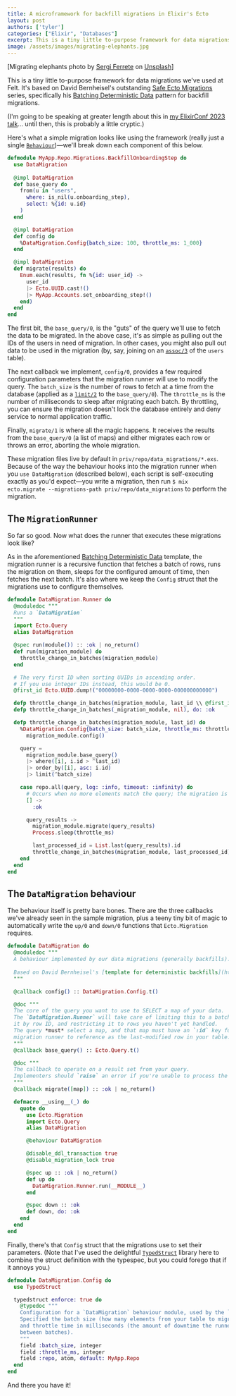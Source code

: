 ```yaml
---
title: A microframework for backfill migrations in Elixir's Ecto
layout: post
authors: ['tyler']
categories: ["Elixir", "Databases"]
excerpt: This is a tiny little to-purpose framework for data migrations we've used at Felt. It's based on David Bernheisel's outstanding [Safe Ecto Migrations](https://fly.io/phoenix-files/safe-ecto-migrations/) series, specifically his [Batching Deterministic Data](https://fly.io/phoenix-files/backfilling-data/#batching-deterministic-data) pattern for backfill migrations.
image: /assets/images/migrating-elephants.jpg
---
```


[Migrating elephants photo by <a href="https://unsplash.com/@sergiferrete" rel="nofollow">Sergi Ferrete</a> on <a href="https://unsplash.com/photos/YXwt-vJ3szA" rel="nofollow">Unsplash</a>]

This is a tiny little to-purpose framework for data migrations we've used at Felt. It's based on David Bernheisel's outstanding [Safe Ecto Migrations](https://fly.io/phoenix-files/safe-ecto-migrations/) series, specifically his [Batching Deterministic Data](https://fly.io/phoenix-files/backfilling-data/#batching-deterministic-data) pattern for backfill migrations.

(I'm going to be speaking at greater length about this in [my ElixirConf 2023 talk](https://2023.elixirconf.com/presenters#speakers)... until then, this is probably a little cryptic.)

Here's what a simple migration looks like using the framework (really just a single [`Behaviour`](https://elixir-lang.org/getting-started/typespecs-and-behaviours.html#behaviours))—we'll break down each component of this below.

```elixir
defmodule MyApp.Repo.Migrations.BackfillOnboardingStep do
  use DataMigration
  
  @impl DataMigration
  def base_query do
    from(u in "users", 
      where: is_nil(u.onboarding_step),
      select: %{id: u.id}
    )
  end

  @impl DataMigration
  def config do
    %DataMigration.Config{batch_size: 100, throttle_ms: 1_000}
  end

  @impl DataMigration
  def migrate(results) do
    Enum.each(results, fn %{id: user_id} ->
      user_id
      |> Ecto.UUID.cast!()
      |> MyApp.Accounts.set_onboarding_step!()
    end)
  end
end
```

The first bit, the `base_query/0`, is the "guts" of the query we'll use to fetch the data to be migrated. In the above case, it's as simple as pulling out the IDs of the users in need of migration. In other cases, you might also pull out data to be used in the migration (by, say, joining on an [`assoc/3`](https://hexdocs.pm/ecto/3.10.3/Ecto.html#assoc/2) of the `users` table).

The next callback we implement, `config/0`, provides a few required configuration parameters that the migration runner will use to modify the query. The `batch_size` is the number of rows to fetch at a time from the database (applied as a [`limit/2`](https://hexdocs.pm/ecto/3.10.3/Ecto.Query.html#limit/2) to the `base_query/0`). The `throttle_ms` is the number of milliseconds to sleep after migrating each batch. By throttling, you can ensure the migration doesn't lock the database entirely and deny service to normal application traffic.

Finally, `migrate/1` is where all the magic happens. It receives the results from the `base_query/0` (a list of maps) and either migrates each row or throws an error, aborting the whole migration.

These migration files live by default in `priv/repo/data_migrations/*.exs`. Because of the way the behaviour hooks into the migration runner when you `use DataMigration` (described below), each script is self-executing exactly as you'd expect—you write a migration, then run `$ mix ecto.migrate --migrations-path priv/repo/data_migrations` to perform the migration.


## The `MigrationRunner`

So far so good. Now what does the runner that executes these migrations look like? 

As in the aforementioned [Batching Deterministic Data](https://fly.io/phoenix-files/backfilling-data/#batching-deterministic-data) template, the migration runner is a recursive function that fetches a batch of rows, runs the migration on them, sleeps for the configured amount of time, then fetches the next batch. It's also where we keep the `Config` struct that the migrations use to configure themselves.

```elixir
defmodule DataMigration.Runner do
  @moduledoc """
  Runs a `DataMigration`
  """
  import Ecto.Query
  alias DataMigration

  @spec run(module()) :: :ok | no_return()
  def run(migration_module) do
    throttle_change_in_batches(migration_module)
  end

  # The very first ID when sorting UUIDs in ascending order.
  # If you use integer IDs instead, this would be 0.
  @first_id Ecto.UUID.dump!("00000000-0000-0000-0000-000000000000")

  defp throttle_change_in_batches(migration_module, last_id \\ @first_id)
  defp throttle_change_in_batches(_migration_module, nil), do: :ok

  defp throttle_change_in_batches(migration_module, last_id) do
    %DataMigration.Config{batch_size: batch_size, throttle_ms: throttle_ms, repo: repo} =
      migration_module.config()

    query =
      migration_module.base_query()
      |> where([i], i.id > ^last_id)
      |> order_by([i], asc: i.id)
      |> limit(^batch_size)

    case repo.all(query, log: :info, timeout: :infinity) do
      # Occurs when no more elements match the query; the migration is done!
      [] ->
        :ok

      query_results ->
        migration_module.migrate(query_results)
        Process.sleep(throttle_ms)

        last_processed_id = List.last(query_results).id
        throttle_change_in_batches(migration_module, last_processed_id)
    end
  end
end
```

## The `DataMigration` behaviour

The behaviour itself is pretty bare bones. There are the three callbacks we've already seen in the sample migration, plus a teeny tiny bit of magic to automatically write the `up/0` and `down/0` functions that `Ecto.Migration` requires.


```elixir
defmodule DataMigration do
  @moduledoc """
  A behaviour implemented by our data migrations (generally backfills).
  
  Based on David Bernheisel's [template for deterministic backfills](https://fly.io/phoenix-files/backfilling-data/#batching-deterministic-data).
  """

  @callback config() :: DataMigration.Config.t()

  @doc """
  The core of the query you want to use to SELECT a map of your data.
  The `DataMigration.Runner` will take care of limiting this to a batch size, ordering
  it by row ID, and restricting it to rows you haven't yet handled.
  The query *must* select a map, and that map must have an `:id` key for the
  migration runner to reference as the last-modified row in your table.
  """
  @callback base_query() :: Ecto.Query.t()

  @doc """
  The callback to operate on a result set from your query.
  Implementers should `raise` an error if you're unable to process the batch.
  """
  @callback migrate([map]) :: :ok | no_return()

  defmacro __using__(_) do
    quote do
      use Ecto.Migration
      import Ecto.Query
      alias DataMigration

      @behaviour DataMigration

      @disable_ddl_transaction true
      @disable_migration_lock true

      @spec up :: :ok | no_return()
      def up do
        DataMigration.Runner.run(__MODULE__)
      end

      @spec down :: :ok
      def down, do: :ok
    end
  end
end
```

Finally, there's that `Config` struct that the migrations use to set their parameters. (Note that I've used the delightful [`TypedStruct`](https://github.com/ejpcmac/typed_struct) library here to combine the struct definition with the typespec, but you could forego that if it annoys you.)

```elixir
defmodule DataMigration.Config do
  use TypedStruct

  typedstruct enforce: true do
    @typedoc """
    Configuration for a `DataMigration` behaviour module, used by the `DataMigration.Runner`.
    Specified the batch size (how many elements from your table to migrate at a time)
    and throttle time in milliseconds (the amount of downtime the runner should sleep
    between batches).
    """
    field :batch_size, integer
    field :throttle_ms, integer
    field :repo, atom, default: MyApp.Repo
  end
end
```

And there you have it!
